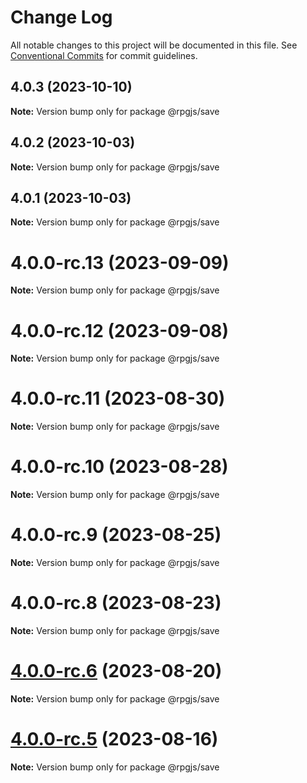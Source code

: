 # Change Log

All notable changes to this project will be documented in this file.
See [Conventional Commits](https://conventionalcommits.org) for commit guidelines.

## 4.0.3 (2023-10-10)

**Note:** Version bump only for package @rpgjs/save





## 4.0.2 (2023-10-03)

**Note:** Version bump only for package @rpgjs/save





## 4.0.1 (2023-10-03)

**Note:** Version bump only for package @rpgjs/save





# 4.0.0-rc.13 (2023-09-09)

**Note:** Version bump only for package @rpgjs/save





# 4.0.0-rc.12 (2023-09-08)

**Note:** Version bump only for package @rpgjs/save





# 4.0.0-rc.11 (2023-08-30)

**Note:** Version bump only for package @rpgjs/save





# 4.0.0-rc.10 (2023-08-28)

**Note:** Version bump only for package @rpgjs/save





# 4.0.0-rc.9 (2023-08-25)

**Note:** Version bump only for package @rpgjs/save





# 4.0.0-rc.8 (2023-08-23)

**Note:** Version bump only for package @rpgjs/save





# [4.0.0-rc.6](https://github.com/RSamaium/RPG-JS/compare/v4.0.0-rc.5...v4.0.0-rc.6) (2023-08-20)

**Note:** Version bump only for package @rpgjs/save





# [4.0.0-rc.5](https://github.com/RSamaium/RPG-JS/compare/v4.0.0-rc.4...v4.0.0-rc.5) (2023-08-16)

**Note:** Version bump only for package @rpgjs/save

